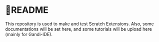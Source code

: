 # 📄README

This repository is used to make and test Scratch Extensions. Also, some documentations will be set here, and some tutorials will be upload here (mainly for Gandi-IDE).
